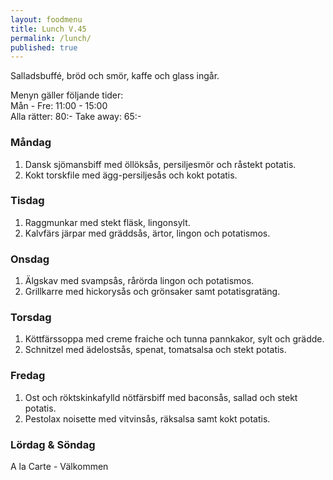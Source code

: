 ```yaml
---
layout: foodmenu
title: Lunch V.45
permalink: /lunch/
published: true
---
```

Salladsbuffé, bröd och smör, kaffe och glass ingår.

Menyn gäller följande tider:  
Mån - Fre: 11:00 - 15:00  
Alla rätter: 80:- Take away: 65:-

### Måndag

1. Dansk sjömansbiff med öllöksås, persiljesmör och råstekt potatis.
2. Kokt torskfile med ägg-persiljesås och kokt potatis.

### Tisdag

1. Raggmunkar med stekt fläsk, lingonsylt.
2. Kalvfärs järpar med gräddsås, ärtor, lingon och potatismos.

### Onsdag

1. Älgskav med svampsås, rårörda lingon och potatismos.
2. Grillkarre med hickorysås och grönsaker samt potatisgratäng.

### Torsdag

 1. Köttfärssoppa med creme fraiche och tunna pannkakor, sylt och grädde.
 2. Schnitzel med ädelostsås, spenat, tomatsalsa och stekt potatis.

### Fredag

1. Ost och röktskinkafylld nötfärsbiff med baconsås, sallad och stekt potatis.
2. Pestolax noisette med vitvinsås, räksalsa samt kokt potatis.

### Lördag & Söndag
A la Carte - Välkommen
